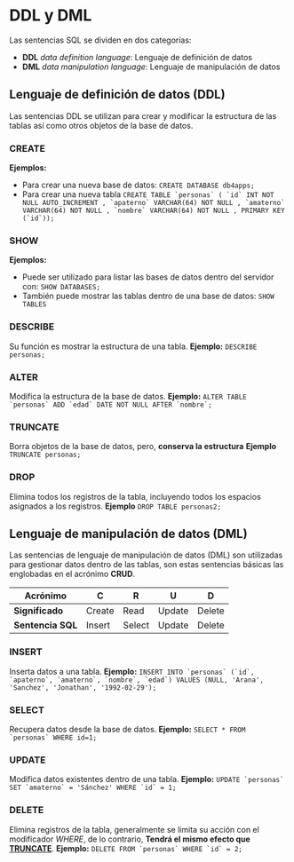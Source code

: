 
# DDL y DML
Las sentencias SQL se dividen en dos categorías:

- **DDL** *data definition language*: Lenguaje de definición de datos
- **DML** *data manipulation language*: Lenguaje de manipulación de datos

## Lenguaje de definición de datos (DDL)
Las sentencias DDL se utilizan para crear y modificar la estructura de las tablas así como otros objetos de la base de datos.

### CREATE
**Ejemplos:** 
- Para crear una nueva base de datos:
`CREATE DATABASE db4apps;`
- Para crear una nueva tabla
``CREATE TABLE `personas` ( `id` INT NOT NULL AUTO_INCREMENT , `apaterno` VARCHAR(64) NOT NULL , `amaterno` VARCHAR(64) NOT NULL , `nombre` VARCHAR(64) NOT NULL , PRIMARY KEY (`id`));``

### SHOW
**Ejemplos:** 
- Puede ser utilizado para listar las bases de datos dentro del servidor con:
`SHOW DATABASES;`
- También puede mostrar las tablas dentro de una base de datos:
`SHOW TABLES`

### DESCRIBE
Su función es mostrar la estructura de una tabla.
**Ejemplo:** 
`DESCRIBE personas;`

### ALTER
Modifica la estructura de la base de datos.
**Ejemplo:** 
``ALTER TABLE `personas` ADD `edad` DATE NOT NULL AFTER `nombre`;``
 
### TRUNCATE
Borra objetos de la base de datos, pero, **conserva la estructura**
**Ejemplo**
`TRUNCATE personas;`

###  DROP
Elimina todos los registros de la tabla, incluyendo todos los espacios asignados a los registros.
**Ejemplo**
`DROP TABLE personas2;`

## Lenguaje de manipulación de datos (DML)
Las sentencias de lenguaje de manipulación de datos (DML) son utilizadas para gestionar datos dentro de las tablas, son estas sentencias básicas las englobadas en el acrónimo **CRUD**.

|Acrónimo|C|R|U|D|
|--|--|--|--|--|
|**Significado**|Create|Read|Update|Delete|
|**Sentencia SQL**|Insert|Select|Update|Delete|

### INSERT
Inserta datos a una tabla.
**Ejemplo:**
``INSERT INTO `personas` (`id`, `apaterno`, `amaterno`, `nombre`, `edad`) VALUES (NULL, 'Arana', 'Sanchez', 'Jonathan', '1992-02-29');``

### SELECT
Recupera datos desde la base de datos.
**Ejemplo:**
``SELECT * FROM `personas` WHERE id=1;``

### UPDATE
Modifica datos existentes dentro de una tabla.
**Ejemplo:**
``UPDATE `personas` SET `amaterno` = 'Sánchez' WHERE `id` = 1;``

### DELETE 
Elimina registros de la tabla, generalmente se limita su acción con el modificador *WHERE*, de lo contrario, **Tendrá el mismo efecto que [TRUNCATE](#TRUNCATE)**.
**Ejemplo:**
``DELETE FROM `personas` WHERE `id` = 2;``
